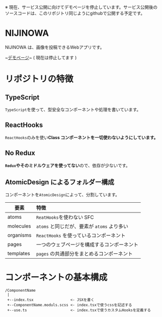 
※ 現在、サービス公開に向けてデモページを停止しています。サービス公開後のソースコードは、このリポジトリ同じようにgithubで公開する予定です。

# NIJINOWA

NIJINOWA は、画像を投稿できるWebアプリです。

~[デモページ](https://nijinowa-ce2a2.web.app/)~ ( 現在は停止してます )

# リポジトリの特徴

## TypeScript

`TypeScript`を使って、型安全なコンポーネントや処理を書いています。

## ReactHooks

`ReactHooks`のみを使い**Class コンポーネントを一切使わないようにしています。**

## No Redux

**`Redux`やそのミドルウェアを使ってない**ので、依存が少ないです。

## AtomicDesign によるフォルダー構成

コンポーネントを`AtomicDesign`によって、分割しています。

| 要素      | 特徴                                        |
| --------- | :------------------------------------------ |
| atoms     | `ReatHooks`を使わない SFC                   |
| molecules | `atoms` と同じだが、要素が `atoms` より多い |
| organisms | `ReactHooks` を使っているコンポーネント     |
| pages     | 一つのウェブページを構成するコンポーネント  |
| templates | `pages` の共通部分をまとめるコンポーネント  |

# コンポーネントの基本構成

```
/ComponentName
 |
 +--index.tsx                 <- JSXを書く
 +--ComponentName.moduls.scss <- index.tsxで使うcssを記述する
 +--use.ts                    <- index.tsxで使うカスタムHooksを定義する
```
